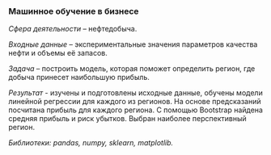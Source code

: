 ### Машинное обучение в бизнесе ###

*Сфера деятельности* – нефтедобыча.

*Входные данные* – экспериментальные значения параметров качества нефти и объемы её запасов.

*Задача* – построить модель, которая поможет определить регион, где добыча принесет наибольшую прибыль.

*Результат* - изучены и подготовлены исходные данные, обучены модели линейной регрессии для каждого из регионов. 
На основе предсказаний посчитана прибыль для каждого региона. С помощью Bootstrap найдена средняя прибыль и риск убытков. 
Выбран наиболее перспективный регион. 

*Библиотеки: pandas, numpy, sklearn, matplotlib.*



